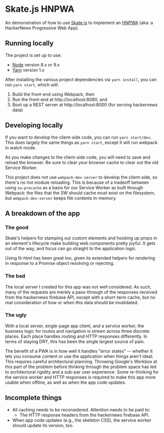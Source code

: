 # Skate.js HNPWA

An demonstration of how to use [Skate.js][1] to implement an [HNPWA][2]
(aka: a HackerNews Progressive Web App).

## Running locally

The project is set up to use:

* [Node][101] version 8.x or 9.x
* [Yarn][102] version 1.x

After installing the various project dependencies via `yarn install`,
you can run `yarn start`, which will:

1. Build the front-end using Webpack, then
2. Run the front-end at http://localhost:8080, and
3. Boot up a REST server at http://localhost:8000 (for serving hackernews data)

## Developing locally

If you want to develop the client-side code, you can run `yarn start/dev`. This
does largely the same things as `yarn start`, except it will run webpack in watch mode.

As you make changes to the client-side code, you will need to save and reload the browser.
Be sure to clear your browser cache to clear out the old Service Worker.

This project does not use `webpack-dev-server` to develop the client-side, so there's
no hot module reloading. This is because of a tradeoff between using `sw-precache` as
a basis for our Service Worker as built through Webpack: the files that the SW should cache
must exist on the filesystem, but `webpack-dev-server` keeps file contents in-memory.

## A breakdown of the app

### The good

Skate's helpers for stamping out custom elements and hooking up props in an element's
lifecycle make building web components pretty joyful. It gets out of the way, and focus can go
straight to the application logic.

Using lit-html has been great too, given its extended helpers for rendering in response to
a Promise object resolving or rejecting.

### The bad

The local server I created for this app was not well considered. As such, many of the
requests are merely a pass-through of the responses received from the hackernews firebase API,
except with a short-term cache, but no real consideration of how or when this data should be
invalidated.

### The ugly

With a local server, single-page app client, and a service worker, the business logic
for routes and navigation is strewn across three discrete places. Each place handles routing
and HTTP responses differently. In terms of staying DRY, this has been the single largest source of pain.

The benefit of a PWA is in how well it handles "error states" -- whether it lets you
consume content or use the application when things aren't ideal. This requires careful architectural
planning. Throwing Google's Workbox at this part of the problem before thinking through
the problem space has led to architectural rigidity and a sub-par user experience.
Some re-thinking for the service worker and HTTP responses is required to make this app more
usable when offline, as well as when the app code updates.

## Incomplete things

* All caching needs to be reconsidered. Attention needs to be paid to:
    * The HTTP response headers from the hackernews firebase API.
* When app code updates (e.g., the skeleton CSS), the service worker should update its version, too.

[1]: https://skatejs.netlify.com/
[2]: https://hnpwa.com/
[101]: https://nodejs.org
[102]: https://yarnpkg.com

